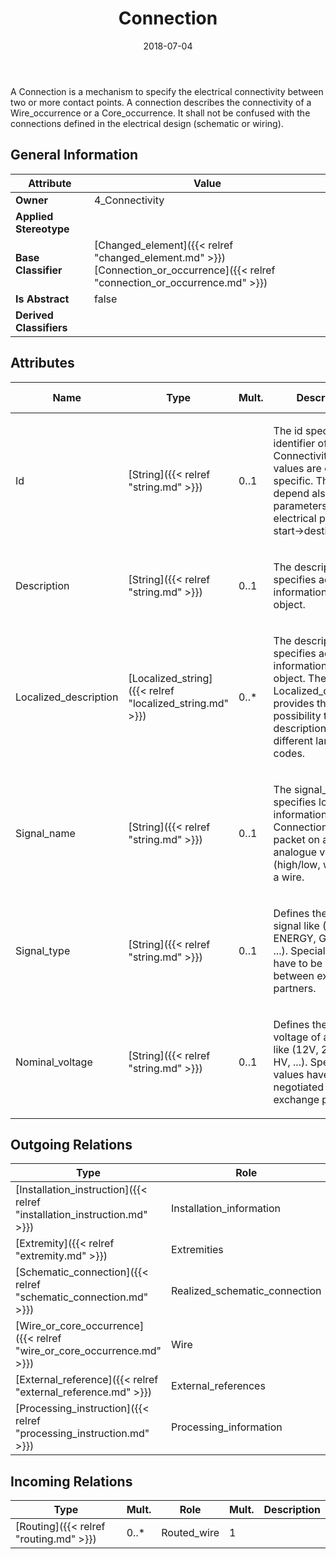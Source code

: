 ﻿---
title: Connection
toc: false
type: specs
date: "2018-07-04"
draft: false
specification: KBL
version: 2.5
documentType: "Recommendation"
elementType: Class
classes:
  - Connection
menu_name: kbl-2.5
---
<p> A Connection is a mechanism to specify the electrical connectivity between two or more contact points. A connection describes the connectivity of a Wire_occurrence or a Core_occurrence. It shall not be confused with the connections defined in the electrical design (schematic or wiring).       </p>

## General Information

| Attribute               | Value |
|-------------------------|-------|
| **Owner**               | 4_Connectivity |
| **Applied Stereotype**  |   |
| **Base Classifier**     | [Changed_element]({{< relref "changed_element.md" >}})<br/> [Connection_or_occurrence]({{< relref "connection_or_occurrence.md" >}})<br/>  |
| **Is Abstract**         | false |
| **Derived Classifiers** |   |

## Attributes
|  Name  |  Type  |  Mult.  |  Description  |  Owning Classifier  |
|--------|--------|---------|---------------|--------------|
|Id | [String]({{< relref "string.md" >}}) | 0..1 | <p>The id specifies the identifier of the Connectivity. The values are company specific. They can depend also on wire parameters. Example:  electrical potential, start->destination</p> | [Connection]({{< relref "connection.md" >}}) |
|Description | [String]({{< relref "string.md" >}}) | 0..1 | <p>The description specifies additional information about the object.</p> | [Connection]({{< relref "connection.md" >}}) |
|Localized_description | [Localized_string]({{< relref "localized_string.md" >}}) | 0..* | <p> The description specifies additional information about the object. The Localized_description provides the possibility to define descriptions for different language codes.       </p> | [Connection]({{< relref "connection.md" >}}) |
|Signal_name | [String]({{< relref "string.md" >}}) | 0..1 | <p> The signal_name specifies logical information on a Connection. Example: packet on a bus, analogue voltage (high/low, waved) on a wire.      </p> | [Connection]({{< relref "connection.md" >}}) |
|Signal_type | [String]({{< relref "string.md" >}}) | 0..1 | <p> Defines the type of a signal like (BUS, ENERGY, GROUND, ...). Special values have to be negotiated between exchange partners.      </p> | [Connection]({{< relref "connection.md" >}}) |
|Nominal_voltage | [String]({{< relref "string.md" >}}) | 0..1 | <p> Defines the nominal voltage of a signal like (12V, 24V, 48V, HV, ...). Special values have to be negotiated between exchange partners.      </p> | [Connection]({{< relref "connection.md" >}}) |

## Outgoing Relations
|    Type  |   Role   |   Mult.   |   Mult.   |   Description   |
|----------|----------|-----------|-----------|-----------------|
| [Installation_instruction]({{< relref "installation_instruction.md" >}}) | Installation_information | 0..* | 1 |  |
| [Extremity]({{< relref "extremity.md" >}}) | Extremities | 2..* | 1 |  |
| [Schematic_connection]({{< relref "schematic_connection.md" >}}) | Realized_schematic_connection | 0..1 | 0..* |  |
| [Wire_or_core_occurrence]({{< relref "wire_or_core_occurrence.md" >}}) | Wire | 1 | 0..1 |  |
| [External_reference]({{< relref "external_reference.md" >}}) | External_references | 0..* | 0..* |  |
| [Processing_instruction]({{< relref "processing_instruction.md" >}}) | Processing_information | 0..* | 1 |  |
##  Incoming Relations
|    Type  |   Mult.  |   Role    |   Mult.   |   Description  |
|----------|----------|-----------|-----------|----------------|
| [Routing]({{< relref "routing.md" >}}) | 0..* | Routed_wire | 1 |  |

